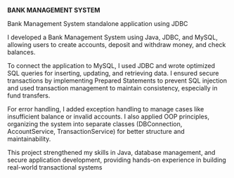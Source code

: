 **BANK MANAGEMENT SYSTEM**

Bank Management System standalone application using JDBC

I developed a Bank Management System using Java, JDBC, and MySQL, allowing users to create accounts, deposit and withdraw money, and check balances.

To connect the application to MySQL, I used JDBC and wrote optimized SQL queries for inserting, updating, and retrieving data. I ensured secure transactions by implementing Prepared Statements to prevent SQL injection and used transaction management to maintain consistency, especially in fund transfers.

For error handling, I added exception handling to manage cases like insufficient balance or invalid accounts. I also applied OOP principles, organizing the system into separate classes (DBConnection, AccountService, TransactionService) for better structure and maintainability.

This project strengthened my skills in Java, database management, and secure application development, providing hands-on experience in building real-world transactional systems
